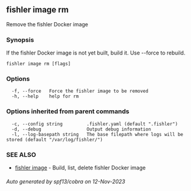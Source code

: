## fishler image rm

Remove the fishler Docker image

### Synopsis

If the fishler Docker image is not yet built, build it. Use --force to rebuild.

```
fishler image rm [flags]
```

### Options

```
  -f, --force   Force the fishler image to be removed
  -h, --help    help for rm
```

### Options inherited from parent commands

```
  -c, --config string         .fishler.yaml (default ".fishler")
  -d, --debug                 Output debug information
  -l, --log-basepath string   The base filepath where logs will be stored (default "/var/log/fishler/")
```

### SEE ALSO

* [fishler image](fishler_image.md)	 - Build, list, delete fishler Docker image

###### Auto generated by spf13/cobra on 12-Nov-2023
